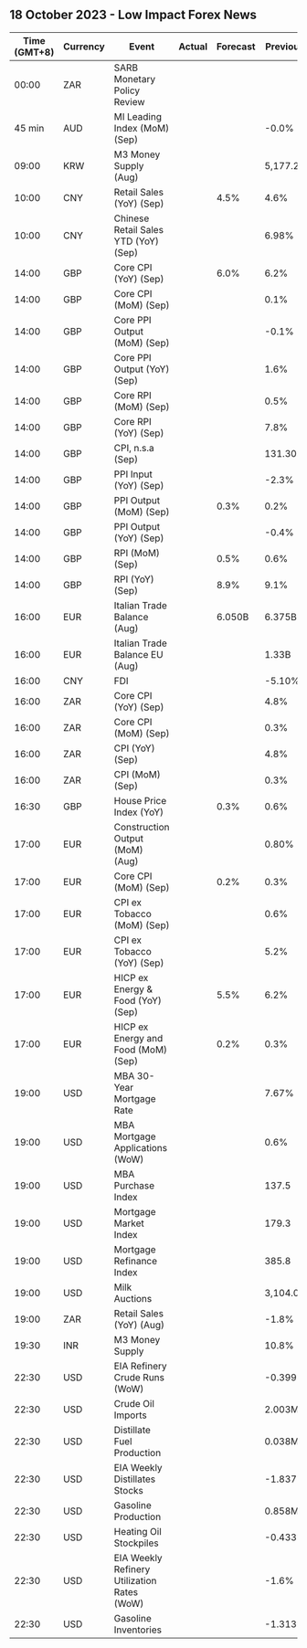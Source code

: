 ## 18 October 2023 - Low Impact Forex News

| Time (GMT+8) | Currency | Event | Actual | Forecast | Previous |
|------|----------|-------|--------|----------|----------|
| 00:00 | ZAR | SARB Monetary Policy Review |  |  |  |
| 45 min | AUD | MI Leading Index (MoM) (Sep) |  |  | -0.0% |
| 09:00 | KRW | M3 Money Supply (Aug) |  |  | 5,177.2B |
| 10:00 | CNY | Retail Sales (YoY) (Sep) |  | 4.5% | 4.6% |
| 10:00 | CNY | Chinese Retail Sales YTD (YoY) (Sep) |  |  | 6.98% |
| 14:00 | GBP | Core CPI (YoY) (Sep) |  | 6.0% | 6.2% |
| 14:00 | GBP | Core CPI (MoM) (Sep) |  |  | 0.1% |
| 14:00 | GBP | Core PPI Output (MoM) (Sep) |  |  | -0.1% |
| 14:00 | GBP | Core PPI Output (YoY) (Sep) |  |  | 1.6% |
| 14:00 | GBP | Core RPI (MoM) (Sep) |  |  | 0.5% |
| 14:00 | GBP | Core RPI (YoY) (Sep) |  |  | 7.8% |
| 14:00 | GBP | CPI, n.s.a (Sep) |  |  | 131.30 |
| 14:00 | GBP | PPI Input (YoY) (Sep) |  |  | -2.3% |
| 14:00 | GBP | PPI Output (MoM) (Sep) |  | 0.3% | 0.2% |
| 14:00 | GBP | PPI Output (YoY) (Sep) |  |  | -0.4% |
| 14:00 | GBP | RPI (MoM) (Sep) |  | 0.5% | 0.6% |
| 14:00 | GBP | RPI (YoY) (Sep) |  | 8.9% | 9.1% |
| 16:00 | EUR | Italian Trade Balance (Aug) |  | 6.050B | 6.375B |
| 16:00 | EUR | Italian Trade Balance EU (Aug) |  |  | 1.33B |
| 16:00 | CNY | FDI |  |  | -5.10% |
| 16:00 | ZAR | Core CPI (YoY) (Sep) |  |  | 4.8% |
| 16:00 | ZAR | Core CPI (MoM) (Sep) |  |  | 0.3% |
| 16:00 | ZAR | CPI (YoY) (Sep) |  |  | 4.8% |
| 16:00 | ZAR | CPI (MoM) (Sep) |  |  | 0.3% |
| 16:30 | GBP | House Price Index (YoY) |  | 0.3% | 0.6% |
| 17:00 | EUR | Construction Output (MoM) (Aug) |  |  | 0.80% |
| 17:00 | EUR | Core CPI (MoM) (Sep) |  | 0.2% | 0.3% |
| 17:00 | EUR | CPI ex Tobacco (MoM) (Sep) |  |  | 0.6% |
| 17:00 | EUR | CPI ex Tobacco (YoY) (Sep) |  |  | 5.2% |
| 17:00 | EUR | HICP ex Energy & Food (YoY) (Sep) |  | 5.5% | 6.2% |
| 17:00 | EUR | HICP ex Energy and Food (MoM) (Sep) |  | 0.2% | 0.3% |
| 19:00 | USD | MBA 30-Year Mortgage Rate |  |  | 7.67% |
| 19:00 | USD | MBA Mortgage Applications (WoW) |  |  | 0.6% |
| 19:00 | USD | MBA Purchase Index |  |  | 137.5 |
| 19:00 | USD | Mortgage Market Index |  |  | 179.3 |
| 19:00 | USD | Mortgage Refinance Index |  |  | 385.8 |
| 19:00 | USD | Milk Auctions |  |  | 3,104.0 |
| 19:00 | ZAR | Retail Sales (YoY) (Aug) |  |  | -1.8% |
| 19:30 | INR | M3 Money Supply |  |  | 10.8% |
| 22:30 | USD | EIA Refinery Crude Runs (WoW) |  |  | -0.399M |
| 22:30 | USD | Crude Oil Imports |  |  | 2.003M |
| 22:30 | USD | Distillate Fuel Production |  |  | 0.038M |
| 22:30 | USD | EIA Weekly Distillates Stocks |  |  | -1.837M |
| 22:30 | USD | Gasoline Production |  |  | 0.858M |
| 22:30 | USD | Heating Oil Stockpiles |  |  | -0.433M |
| 22:30 | USD | EIA Weekly Refinery Utilization Rates (WoW) |  |  | -1.6% |
| 22:30 | USD | Gasoline Inventories |  |  | -1.313M |
